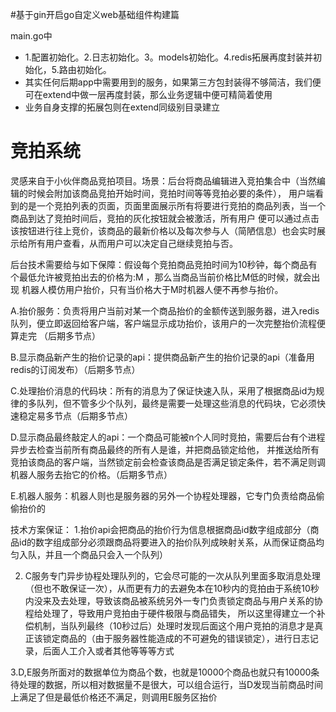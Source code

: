 #基于gin开启go自定义web基础组件构建篇

main.go中
* 1.配置初始化。2.日志初始化。3。models初始化。4.redis拓展再度封装并初始化，5.路由初始化。
* 其实任何后期app中需要用到的服务，如果第三方包封装得不够简洁，我们便可在extend中做一层再度封装，那么业务逻辑中便可精简着使用
* 业务自身支撑的拓展包则在extend同级别目录建立

# 竞拍系统

灵感来自于小伙伴商品竞拍项目。场景：后台将商品编辑进入竞拍集合中（当然编辑的时候会附加该商品竞拍开始时间，竞拍时间等等竞拍必要的条件），
用户端看到的是一个竞拍列表的页面，页面里面展示所有将要进行竞拍的商品列表，当一个商品到达了竞拍时间后，竞拍的灰化按钮就会被激活，所有用户
便可以通过点击该按钮进行往上竞价，该商品的最新价格以及每次参与人（简陋信息）也会实时展示给所有用户查看，从而用户可以决定自己继续竞拍与否。

后台技术需要给与如下保障：假设每个竞拍商品竞拍时间为10秒钟，每个商品有个最低允许被竞拍出去的价格为:M  ，那么当商品当前价格比M低的时候，就会出现
机器人模仿用户抬价，只有当价格大于M时机器人便不再参与抬价。


A.抬价服务：负责将用户当前对某一个商品抬价的金额传送到服务器，进入redis队列，便立即返回给客户端，客户端显示成功抬价，该用户的一次完整抬价流程便算走完 （后期多节点）

B.显示商品新产生的抬价记录的api：提供商品新产生的抬价记录的api（准备用redis的订阅发布）（后期多节点）

C.处理抬价消息的代码块：所有的消息为了保证快速入队，采用了根据商品id为规律的多队列，但不管多少个队列，最终是需要一处理这些消息的代码块，它必须快速稳定易多节点（后期多节点）

D.显示商品最终敲定人的api：一个商品可能被n个人同时竞拍，需要后台有个进程异步去检查当前所有商品最终的所有人是谁，并把商品锁定给他，
                      并推送给所有竞拍该商品的客户端，当然锁定前会检查该商品是否满足锁定条件，若不满足则调机器人服务去抬它的价格。（后期多节点）

E.机器人服务：机器人则也是服务器的另外一个协程处理器，它专门负责给商品偷偷抬价的


技术方案保证：
1.抬价api会把商品的抬价行为信息根据商品id数字组成部分（商品id的数字组成部分必须跟商品将要进入的抬价队列成映射关系，从而保证商品均匀入队，并且一个商品只会入一个队列）

2. C服务专门异步协程处理队列的，它会尽可能的一次从队列里面多取消息处理（但也不敢保证一次），从而更有力的去避免本在10秒内的竞拍由于系统10秒内没来及去处理，导致该商品被系统另外一专门负责锁定商品与用户关系的协程给处理了，导致用户竞拍由于硬件极限与商品错失，
所以这里得建立一个补偿机制，当队列最终（10秒过后）处理时发现后面这个用户竞拍的消息才是真正该锁定商品的（由于服务器性能造成的不可避免的错误锁定），进行日志记录，后面人工介入或者其他等等等方式

3.D,E服务所面对的数据单位为商品个数，也就是10000个商品也就只有10000条待处理的数据，所以相对数据量不是很大，可以组合运行，当D发现当前商品时间上满足了但是最低价格还不满足，则调用E服务区抬价
